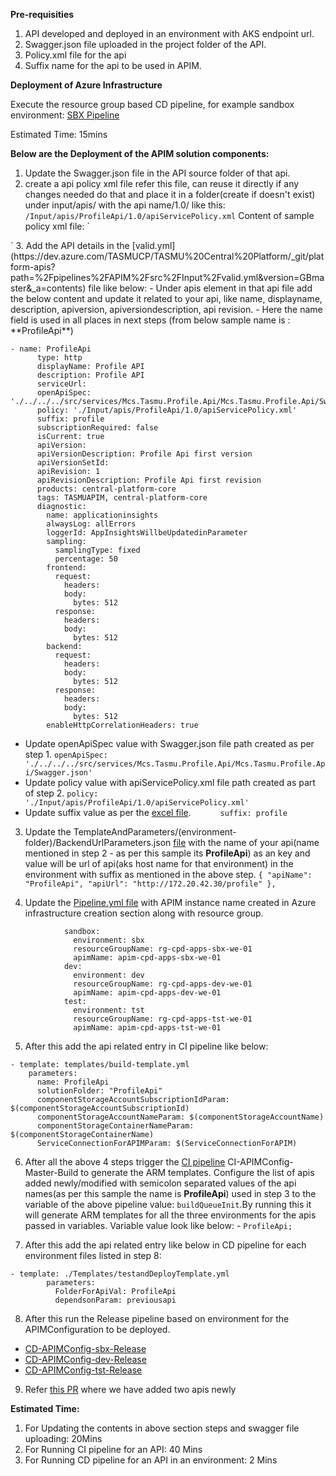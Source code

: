 **Pre-requisities**

1. API developed and deployed in an environment with AKS endpoint url.
2. Swagger.json file uploaded in the project folder of the API.
3. Policy.xml file for the api
4. Suffix name for the api to be used in APIM.

**Deployment of Azure Infrastructure**

Execute the resource group based CD pipeline, for example sandbox environment: [SBX Pipeline](https://dev.azure.com/TASMUCP/TASMU%20Central%20Platform/_build?definitionId=254)

Estimated Time: 15mins

**Below are the Deployment of the APIM solution components:**

1. Update the Swagger.json file in the API source folder of that api.
2. create a api policy xml file refer this file, can reuse it directly if any changes needed do that and place it in a folder(create if doesn't exist) under input/apis/ with the api name/1.0/ like this:
`/Input/apis/ProfileApi/1.0/apiServicePolicy.xml`
   Content of sample policy xml file:
`
<policies>
    <inbound>
        <base />
    </inbound>
    <backend>
        <base />
    </backend>
    <outbound>
        <base />
    </outbound>
    <on-error>
        <base />
    </on-error>
</policies>`
3. Add the API details in the [valid.yml](https://dev.azure.com/TASMUCP/TASMU%20Central%20Platform/_git/platform-apis?path=%2Fpipelines%2FAPIM%2Fsrc%2FInput%2Fvalid.yml&version=GBmaster&_a=contents) file like below:
-    Under apis element in that api file add the below content and update it related to your api, like name, displayname, description, apiversion, apiversiondescription, api revision.
- Here the name field is used in all places in next steps (from below sample name is : **ProfileApi**)

    
```
- name: ProfileApi
      type: http
      displayName: Profile API
      description: Profile API
      serviceUrl:
      openApiSpec: './../../../src/services/Mcs.Tasmu.Profile.Api/Mcs.Tasmu.Profile.Api/Swagger.json'
      policy: './Input/apis/ProfileApi/1.0/apiServicePolicy.xml'
      suffix: profile
      subscriptionRequired: false
      isCurrent: true
      apiVersion:
      apiVersionDescription: Profile Api first version
      apiVersionSetId:
      apiRevision: 1
      apiRevisionDescription: Profile Api first revision
      products: central-platform-core
      tags: TASMUAPIM, central-platform-core
      diagnostic:
        name: applicationinsights
        alwaysLog: allErrors
        loggerId: AppInsightsWillbeUpdatedinParameter
        sampling:
          samplingType: fixed
          percentage: 50
        frontend:
          request:
            headers:
            body:
              bytes: 512
          response:
            headers:
            body:
              bytes: 512
        backend:
          request:
            headers:
            body:
              bytes: 512
          response:
            headers:
            body:
              bytes: 512
        enableHttpCorrelationHeaders: true
```

-  Update openApiSpec value with Swagger.json file path created as per step 1.
`openApiSpec: './../../../src/services/Mcs.Tasmu.Profile.Api/Mcs.Tasmu.Profile.Api/Swagger.json'`
-   Update policy value with apiServicePolicy.xml file path created as part of step 2.
`policy: './Input/apis/ProfileApi/1.0/apiServicePolicy.xml'`
- Update suffix value as per the [excel file](https://microsofteur.sharepoint.com/:x:/r/teams/TASMUNationalPlatform-DeliveryStream-MicrosoftOnly/_layouts/15/Doc.aspx?action=edit&sourcedoc=%7B402304D9-A074-41C8-A796-CDDC69CF0B6B%7D&cid=0283f482-f352-4a80-b6e6-26baadf70389).
`      suffix: profile`

3. Update the TemplateAndParameters/(environment-folder)/BackendUrlParameters.json [file](https://dev.azure.com/TASMUCP/TASMU%20Central%20Platform/_git/platform-apis?path=%2Fpipelines%2FAPIM%2Fsrc%2FInput%2FTemplateAndParameters%2Fdev%2FBackendUrlParameters.json) with the name of your api(name mentioned in step 2 - as per this sample its **ProfileApi**) as an key and value will be url of api(aks host name for that environment) in the environment with suffix as mentioned in the above step.
`{
        "apiName": "ProfileApi",
        "apiUrl": "http://172.20.42.30/profile"
 },`

4.  Update the [Pipeline.yml file](https://dev.azure.com/TASMUCP/TASMU%20Central%20Platform/_git/platform-apis?path=%2Fpipelines%2FAPIM%2FDeployment%2FPipeline%2FTemplates%2FtestandDeployTemplate.yml&version=GBmaster&_a=contents) with APIM instance name created in Azure infrastructure creation section along with resource group.

            
```
            sandbox:
              environment: sbx
              resourceGroupName: rg-cpd-apps-sbx-we-01
              apimName: apim-cpd-apps-sbx-we-01
            dev:
              environment: dev
              resourceGroupName: rg-cpd-apps-dev-we-01
              apimName: apim-cpd-apps-dev-we-01
            test:
              environment: tst
              resourceGroupName: rg-cpd-apps-tst-we-01
              apimName: apim-cpd-apps-tst-we-01
```




5. After this add the api related entry in CI pipeline like below:

  
```
- template: templates/build-template.yml
    parameters:
      name: ProfileApi
      solutionFolder: "ProfileApi"
      componentStorageAccountSubscriptionIdParam: $(componentStorageAccountSubscriptionId)
      componentStorageAccountNameParam: $(componentStorageAccountName)
      componentStorageContainerNameParam: $(componentStorageContainerName)
      ServiceConnectionForAPIMParam: $(ServiceConnectionForAPIM)
```



6. After all the above 4 steps trigger the [CI pipeline](https://dev.azure.com/TASMUCP/TASMU%20Central%20Platform/_build?definitionId=477) CI-APIMConfig-Master-Build to generate the ARM templates. Configure the list of apis added newly/modified with semicolon separated values of the api names(as per this sample the name is **ProfileApi**) used in step 3 to the variable of the above pipeline value: `buildQueueInit`.By running this it will generate ARM templates for all the three environments for the apis passed in variables. Variable value look like below: - `ProfileApi;`


7. After this add the api related entry like below in CD pipeline for each environment files listed in step 8:

      
```
- template: ./Templates/testandDeployTemplate.yml
        parameters:
          FolderForApiVal: ProfileApi
          dependsonParam: previousapi
```

          

8. After this run the Release pipeline based on environment for the APIMConfiguration to be deployed.

- [CD-APIMConfig-sbx-Release](https://dev.azure.com/TASMUCP/TASMU%20Central%20Platform/_build?definitionId=298&_a=summary)
- [CD-APIMConfig-dev-Release](https://dev.azure.com/TASMUCP/TASMU%20Central%20Platform/_build?definitionId=256&_a=summary)
- [CD-APIMConfig-tst-Release](https://dev.azure.com/TASMUCP/TASMU%20Central%20Platform/_build?definitionId=257)

9. Refer [this PR](https://dev.azure.com/TASMUCP/TASMU%20Central%20Platform/_git/platform-apis/pullrequest/1222) where we have added two apis newly


**Estimated Time:**
1. For Updating the contents in above section steps and swagger file uploading: 20Mins
1. For Running CI pipeline for an API: 40 Mins
1. For Running CD pipeline for an API in an environment: 2 Mins

